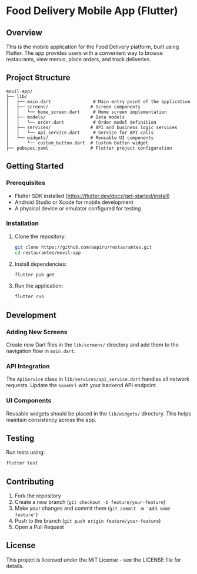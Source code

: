 


# Food Delivery Mobile App (Flutter)

## Overview

This is the mobile application for the Food Delivery platform, built using Flutter. The app provides users with a convenient way to browse restaurants, view menus, place orders, and track deliveries.

## Project Structure

```
movil-app/
├── lib/
│   ├── main.dart                # Main entry point of the application
│   ├── screens/                # Screen components
│   │   └── home_screen.dart     # Home screen implementation
│   ├── models/                 # Data models
│   │   └── order.dart           # Order model definition
│   ├── services/               # API and business logic services
│   │   └── api_service.dart     # Service for API calls
│   └── widgets/                # Reusable UI components
│       └── custom_button.dart  # Custom button widget
├── pubspec.yaml                # Flutter project configuration
```

## Getting Started

### Prerequisites

- Flutter SDK installed (https://flutter.dev/docs/get-started/install)
- Android Studio or Xcode for mobile development
- A physical device or emulator configured for testing

### Installation

1. Clone the repository:
   ```bash
   git clone https://github.com/aapiro/restaurantes.git
   cd restaurantes/movil-app
   ```

2. Install dependencies:
   ```bash
   flutter pub get
   ```

3. Run the application:
   ```bash
   flutter run
   ```

## Development

### Adding New Screens

Create new Dart files in the `lib/screens/` directory and add them to the navigation flow in `main.dart`.

### API Integration

The `ApiService` class in `lib/services/api_service.dart` handles all network requests. Update the `baseUrl` with your backend API endpoint.

### UI Components

Reusable widgets should be placed in the `lib/widgets/` directory. This helps maintain consistency across the app.

## Testing

Run tests using:
```bash
flutter test
```

## Contributing

1. Fork the repository
2. Create a new branch (`git checkout -b feature/your-feature`)
3. Make your changes and commit them (`git commit -m 'Add some feature'`)
4. Push to the branch (`git push origin feature/your-feature`)
5. Open a Pull Request

## License

This project is licensed under the MIT License - see the LICENSE file for details.

